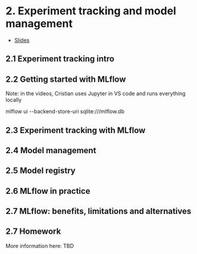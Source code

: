 # 2. Experiment tracking and model management


* [Slides](https://drive.google.com/file/d/1YtkAtOQS3wvY7yts_nosVlXrLQBq5q37/view?usp=sharing)


## 2.1 Experiment tracking intro




## 2.2 Getting started with MLflow



Note: in the videos, Cristian uses Jupyter in VS code and runs everything locally

  mlflow ui --backend-store-uri sqlite:///mlflow.db


## 2.3 Experiment tracking with MLflow


## 2.4 Model management



## 2.5 Model registry




## 2.6 MLflow in practice


## 2.7 MLflow: benefits, limitations and alternatives




## 2.7 Homework

More information here: TBD


